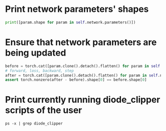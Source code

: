 # Print network parameters' shapes
```python
print([param.shape for param in self.network.parameters()])
```

# Ensure that network parameters are being updated
```python
before = torch.cat([param.clone().detach().flatten() for param in self.network.parameters()])
# forward, loss, backward, step
after = torch.cat([param.clone().detach().flatten() for param in self.network.parameters()])
assert torch.nonzero(after - before).shape[0] == before.shape[0]
```

# Print currently running diode_clipper scripts of the user
```
ps -x | grep diode_clipper
```